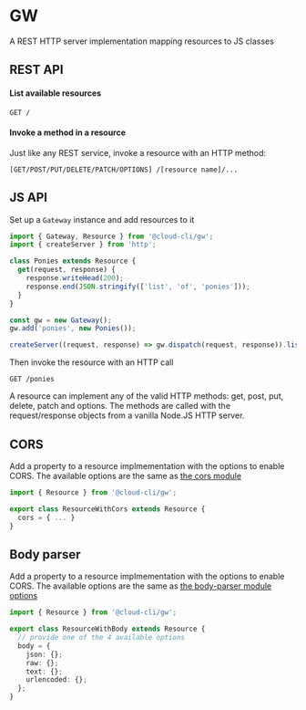 # GW

A REST HTTP server implementation mapping resources to JS classes

## REST API

#### List available resources

```
GET /
```

#### Invoke a method in a resource

Just like any REST service, invoke a resource with an HTTP method:

```
[GET/POST/PUT/DELETE/PATCH/OPTIONS] /[resource name]/...
```

## JS API

Set up a `Gateway` instance and add resources to it

```typescript
import { Gateway, Resource } from '@cloud-cli/gw';
import { createServer } from 'http';

class Ponies extends Resource {
  get(request, response) {
    response.writeHead(200);
    response.end(JSON.stringify(['list', 'of', 'ponies']));
  }
}

const gw = new Gateway();
gw.add('ponies', new Ponies());

createServer((request, response) => gw.dispatch(request, response)).listen(80);
```

Then invoke the resource with an HTTP call

```
GET /ponies
```

A resource can implement any of the valid HTTP methods: get, post, put, delete, patch and options.
The methods are called with the request/response objects from a vanilla Node.JS HTTP server.

## CORS

Add a property to a resource implmementation with the options to enable CORS.
The available options are the same as [the cors module](https://www.npmjs.com/package/cors)

```typescript
import { Resource } from '@cloud-cli/gw';

export class ResourceWithCors extends Resource {
  cors = { ... }
}
```

## Body parser

Add a property to a resource implmementation with the options to enable CORS.
The available options are the same as [the body-parser module options](https://www.npmjs.com/package/body-parser)

```typescript
import { Resource } from '@cloud-cli/gw';

export class ResourceWithBody extends Resource {
  // provide one of the 4 available options
  body = {
    json: {};
    raw: {};
    text: {};
    urlencoded: {};
  };
}
```
